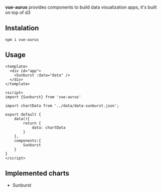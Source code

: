 **vue-aurus** provides components to build data visualization apps, it's built on top of d3

## Instalation

````
npm i vue-aurus
````

## Usage

```vue
<template>
  <div id="app">
    <Sunburst :data="data" />
  </div>
</template>

<script>
import {Sunburst} from 'vue-aurus'

import chartData from '../data/data-sunburst.json';

export default {
    data(){
        return {
            data: chartData
        }    
    },
    components:{
        Sunburst
    }
}
</script>

```

## Implemented charts
* Sunburst
